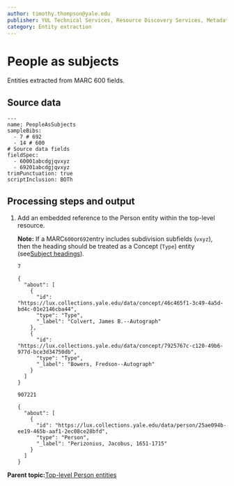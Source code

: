 ```yaml
---
author: timothy.thompson@yale.edu
publisher: YUL Technical Services, Resource Discovery Services, Metadata Services Unit
category: Entity extraction
---
```


# People as subjects

Entities extracted from MARC 600 fields.

## Source data

```
---
name: PeopleAsSubjects
sampleBibs:
  - 7 # 692
  - 14 # 600
# Source data fields
fieldSpec:
  - 60001abcdgjqvxyz
  - 69201abcdgjqvxyz
trimPunctuation: true
scriptInclusion: BOTh
```

## Processing steps and output

1.  Add an embedded reference to the Person entity within the top-level resource.

    **Note:** If a MARC`600`or`692`entry includes subdivision subfields \(`vxyz`\), then the heading should be treated as a Concept \(`Type`\) entity \(see[Subject headings](subject_headings.md)\).

    `7`

    ```
    {
      "about": [
        {
          "id": "https://lux.collections.yale.edu/data/concept/46c465f1-3c49-4a5d-bd4c-01e2146cba44",
          "type": "Type",
          "_label": "Colvert, James B.--Autograph"
        },
        {
          "id": "https://lux.collections.yale.edu/data/concept/7925767c-c120-49b6-977d-bce3d34750db",
          "type": "Type",
          "_label": "Bowers, Fredson--Autograph"
        }
      ]
    }
    ```

    `907221`

    ```
    {
      "about": [
        {
          "id": "https://lux.collections.yale.edu/data/person/25ae094b-ee19-465b-aaf1-2ec08ce28bfd",
          "type": "Person",
          "_label": "Perizonius, Jacobus, 1651-1715"
        }
      ]
    }
    ```


**Parent topic:**[Top-level Person entities](../concepts/top_level_person_entities.md)

